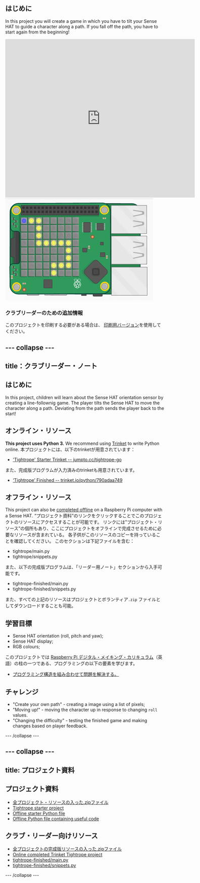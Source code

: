 ## はじめに

In this project you will create a game in which you have to tilt your Sense HAT to guide a character along a path. If you fall off the path, you have to start again from the beginning!

<div class="trinket">
  <iframe src="https://trinket.io/embed/python/790adaa749?outputOnly=true&start=result" width="600" height="500" frameborder="0" marginwidth="0" marginheight="0" allowfullscreen mark="crwd-mark">
</iframe> <img src="images/tightrope-final.png" />
</div>

### クラブリーダーのための追加情報

このプロジェクトを印刷する必要がある場合は、 [印刷用バージョン](https://projects.raspberrypi.org/en/projects/tightrope/print)を使用してください。

## \--- collapse \---

## title：クラブリーダー・ノート

## はじめに

In this project, children will learn about the Sense HAT orientation sensor by creating a line-follownig game. The player tilts the Sense HAT to move the character along a path. Deviating from the path sends the player back to the start!

## オンライン・リソース

**This project uses Python 3.** We recommend using [Trinket](https://trinket.io/) to write Python online. 本プロジェクトには、以下のtrinketが用意されています：

* ['Tightrope' Starter Trinket -- jumpto.cc/tightrope-go](http://jumpto.cc/tightrope-go)

また、完成版プログラムが入力済みのtrinketも用意されています。

* [‘Tightrope’ Finished -- trinket.io/python/790adaa749](https://trinket.io/python/790adaa749)

## オフライン・リソース

This project can also be [completed offline](https://www.codeclubprojects.org/en-GB/resources/physical-sense-hat/) on a Raspberry Pi computer with a Sense HAT. “プロジェクト資料”のリンクをクリックすることでこのプロジェクトのリソースにアクセスすることが可能です。 リンクには”プロジェクト・リソース”の個所もあり、ここにプロジェクトをオフラインで完成させるために必要なリソースが含まれている。 各子供がこのリソースのコピーを持っていることを確認してください。 このセクションは下記ファイルを含む：

* tightrope/main.py
* tightrope/snippets.py

また、以下の完成版プログラムは、「リーダー用ノート」セクションから入手可能です。

* tightrope-finished/main.py
* tightrope-finished/snippets.py

また、すべての上記のリソースはプロジェクトとボランティア`.zip` ファイルとしてダウンロードすることも可能。

## 学習目標

* Sense HAT orientation (roll, pitch and yaw);
* Sense HAT display;
* RGB colours;

このプロジェクトでは [Raspberry Pi デジタル・メイキング・カリキュラム](http://rpf.io/curriculum)（英語）の柱の一つである、プログラミングの以下の要素を学びます。

* [プログラミング構造を組み合わせて問題を解決する。](https://www.raspberrypi.org/curriculum/programming/builder)

## チャレンジ

* "Create your own path" - creating a image using a list of pixels;
* "Moving up!" - moving the character up in response to changing `roll` values.
* "Changing the difficulty" - testing the finished game and making changes based on player feedback.

\--- /collapse \---

## \--- collapse \---

## title: プロジェクト資料

## プロジェクト資料

* [全プロジェクト・リソースの入った.zipファイル](resources/tightrope-project-resources.zip)
* [Tightrope starter project](http://jumpto.cc/tightrope-go)
* [Offline starter Python file](resources/tightrope-main.py)
* [Offline Python file containing useful code](resources/tightrope-snippets.py)

## クラブ・リーダー向けリソース

* [全プロジェクトの完成版リソースの入った.zipファイル](resources/tightrope-volunteer-resources.zip)
* [Online completed Trinket Tightrope project](https://trinket.io/python/790adaa749)
* [tightrope-finished/main.py](resources/tightrope-finished-main.py)
* [tightrope-finished/snippets.py](resources/tightrope-finished-snippets.py)

\--- /collapse \---